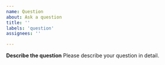 ```yaml
---
name: Question
about: Ask a question
title: ''
labels: 'question'
assignees: ''

---
```


**Describe the question**
Please describe your question in detail. 
